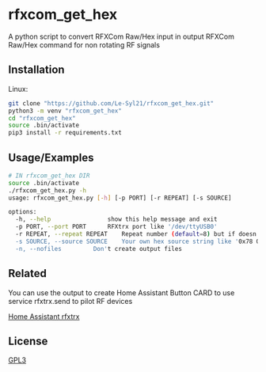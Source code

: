 # rfxcom_get_hex

A python script to convert RFXCom Raw/Hex input in output RFXCom Raw/Hex command for non rotating RF signals

## Installation
Linux:
```bash
git clone "https://github.com/Le-Syl21/rfxcom_get_hex.git"
python3 -m venv "rfxcom_get_hex"
cd "rfxcom_get_hex"
source .bin/activate
pip3 install -r requirements.txt
```

## Usage/Examples

```bash
# IN rfxcom_get_hex DIR
source .bin/activate
./rfxcom_get_hex.py -h
usage: rfxcom_get_hex.py [-h] [-p PORT] [-r REPEAT] [-s SOURCE]

options:
  -h, --help            	show this help message and exit
  -p PORT, --port PORT 		RFXtrx port like '/dev/ttyUSB0'
  -r REPEAT, --repeat REPEAT	Repeat number (default=8) but if doesn't work you can try to grow up to 16, 32, 64, max 255 but no sens
  -s SOURCE, --source SOURCE	Your own hex source string like '0x78 0x7f 0x00 0x00 0x01' or '0x78 0x7f 0x00 0x00 0x01' or '78 7f 00 00 01' or '787f000001'
  -n, --nofiles			Don't create output files
```

## Related

You can use the output to create Home Assistant Button CARD to use service rfxtrx.send to pilot RF devices

[Home Assistant rfxtrx](https://www.home-assistant.io/integrations/rfxtrx/#services)

## License

[GPL3](https://www.gnu.org/licenses/gpl-3.0.html)
